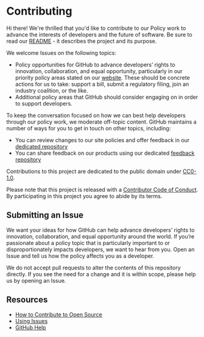 # Contributing

Hi there! We're thrilled that you'd like to contribute to our Policy work to advance the interests of developers and the future of software. Be sure to read our [README](README.md) - it describes the project and its purpose. 

We welcome Issues on the following topics:
- Policy opportunities for GitHub to advance developers’ rights to innovation, collaboration, and equal opportunity, particularly in our priority policy areas stated on our [website](#holder). These should be concrete actions for us to take: support a bill, submit a regulatory filing, join an industry coalition, or the like.
- Additional policy areas that GitHub should consider engaging on in order to support developers.

To keep the conversation focused on how we can best help developers through our policy work, we moderate off-topic content. GitHub maintains a number of ways for you to get in touch on other topics, including:
- You can review changes to our site policies and offer feedback in our [dedicated repository](https://github.com/github/site-policy)
- You can share feedback on our products using our dedicated [feedback repository](https://github.com/github/feedback)

Contributions to this project are dedicated to the public domain under [CC0-1.0](LICENSE.md).

Please note that this project is released with a [Contributor Code of Conduct](CODE-OF-CONDUCT.md). By participating in this project you agree to abide by its terms.

## Submitting an Issue

We want your ideas for how GitHub can help advance developers’ rights to innovation, collaboration, and equal opportunity around the world. If you’re passionate about a policy topic that is particularly important to or disproportionately impacts developers, we want to hear from you. Open an Issue and tell us how the policy affects you as a developer.

We do not accept pull requests to alter the contents of this repository directly. If you see the need for a change and it is within scope, please help us by opening an Issue.

## Resources

- [How to Contribute to Open Source](https://opensource.guide/how-to-contribute/)
- [Using Issues](https://docs.github.com/en/github/managing-your-work-on-github/about-issues)
- [GitHub Help](https://help.github.com)
